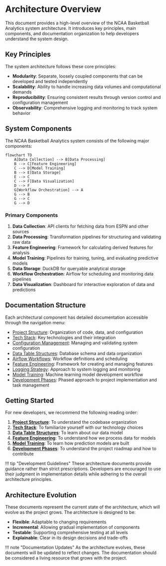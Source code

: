 # Architecture Overview

This document provides a high-level overview of the NCAA Basketball Analytics system architecture. It introduces key principles, main components, and documentation organization to help developers understand the system design.

## Key Principles

The system architecture follows these core principles:

- **Modularity**: Separate, loosely coupled components that can be developed and tested independently
- **Scalability**: Ability to handle increasing data volumes and computational demands
- **Reproducibility**: Ensuring consistent results through version control and configuration management
- **Observability**: Comprehensive logging and monitoring to track system behavior

## System Components

The NCAA Basketball Analytics system consists of the following major components:

```mermaid
flowchart TD
    A[Data Collection] --> B[Data Processing]
    B --> C[Feature Engineering]
    C --> D[Model Training]
    B --> E[Data Storage]
    E --> C
    C --> F[Data Visualization]
    D --> F
    G[Workflow Orchestration] --> A
    G --> B
    G --> C
    G --> D
```

### Primary Components

1. **Data Collection**: API clients for fetching data from ESPN and other sources
2. **Data Processing**: Transformation pipelines for structuring and validating raw data
3. **Feature Engineering**: Framework for calculating derived features for analysis
4. **Model Training**: Pipelines for training, tuning, and evaluating predictive models
5. **Data Storage**: DuckDB for queryable analytical storage
6. **Workflow Orchestration**: Airflow for scheduling and monitoring data pipelines
7. **Data Visualization**: Dashboard for interactive exploration of data and predictions

## Documentation Structure

Each architectural component has detailed documentation accessible through the navigation menu:

- [Project Structure](project-structure.md): Organization of code, data, and configuration
- [Tech Stack](tech-stack.md): Key technologies and their integration
- [Configuration Management](config-management.md): Managing and validating system configuration
- [Data Table Structures](data-table-structures.md): Database schema and data organization
- [Airflow Workflows](airflow-workflows.md): Workflow definitions and scheduling
- [Feature Engineering](feature-engineering.md): Framework for creating and managing features
- [Logging Strategy](logging-strategy.md): Approach to system logging and monitoring
- [Model Training](model-training.md): Machine learning model development workflow
- [Development Phases](development-phases.md): Phased approach to project implementation and task management

## Getting Started

For new developers, we recommend the following reading order:

1. **[Project Structure](project-structure.md)**: To understand the codebase organization
2. **[Tech Stack](tech-stack.md)**: To familiarize yourself with our technology choices
3. **[Data Table Structures](data-table-structures.md)**: To learn about our data model
4. **[Feature Engineering](feature-engineering.md)**: To understand how we process data for models
5. **[Model Training](model-training.md)**: To learn how prediction models are built
6. **[Development Phases](development-phases.md)**: To understand the project roadmap and how to contribute

!!! tip "Development Guidelines"
    These architecture documents provide guidance rather than strict prescriptions. Developers are encouraged to use their judgment in implementation details while adhering to the overall architecture principles.

## Architecture Evolution

These documents represent the current state of the architecture, which will evolve as the project grows. The architecture is designed to be:

- **Flexible**: Adaptable to changing requirements
- **Incremental**: Allowing gradual implementation of components
- **Testable**: Supporting comprehensive testing at all levels
- **Explainable**: Clear in its design decisions and trade-offs

!!! note "Documentation Updates"
    As the architecture evolves, these documents will be updated to reflect changes. The documentation should be considered a living resource that grows with the project.
